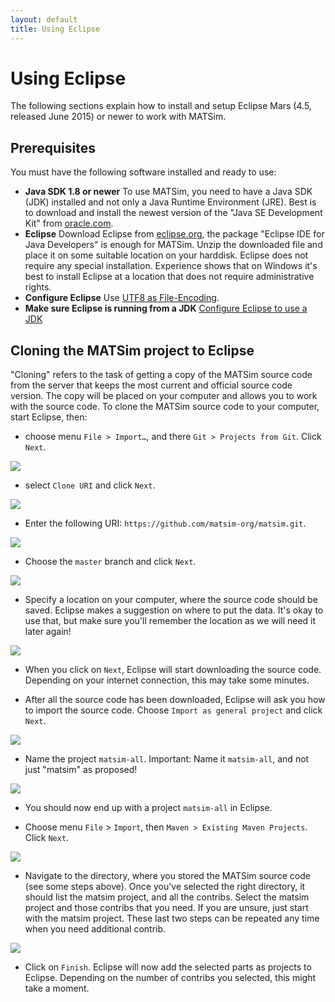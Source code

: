 ```yaml
---
layout: default
title: Using Eclipse
---
```


# Using Eclipse

The following sections explain how to install and setup Eclipse Mars (4.5, released June 2015) or newer to work with MATSim.
 
## Prerequisites

You must have the following software installed and ready to use:

- **Java SDK 1.8 or newer**
  To use MATSim, you need to have a Java SDK (JDK) installed and not only a Java Runtime Environment (JRE). Best is to download and install the newest version of the "Java SE Development Kit" from [oracle.com](http://www.oracle.com/technetwork/java/javase/downloads/index.html).
- **Eclipse**
  Download Eclipse from [eclipse.org](http://www.eclipse.org/downloads/), the package "Eclipse IDE for Java Developers" is enough for MATSim. Unzip the downloaded file and place it on some suitable location on your harddisk. Eclipse does not require any special installation. Experience shows that on Windows it's best to install Eclipse at a location that does not require administrative rights.
- **Configure Eclipse**
  Use [UTF8 as File-Encoding](/docs/devguide/ide-configuration).
- **Make sure Eclipse is running from a JDK**
  [Configure Eclipse to use a JDK](/docs/devguide/eclipse/jdk)
 

## Cloning the MATSim project to Eclipse

"Cloning" refers to the task of getting a copy of the MATSim source code from the 
server that keeps the most current and official source code version. The copy will 
be placed on your computer and allows you to work with the source code. To clone 
the MATSim source code to your computer, start Eclipse, then:

- choose menu `File > Import…`, and there `Git > Projects from Git`. Click `Next`.

![](/docs/devguide/images/eclipse/eclipseGit1.jpg)
 
- select `Clone URI` and click `Next`.

![](/docs/devguide/images/eclipse/eclipseGit2.jpg)
 
- Enter the following URI: `https://github.com/matsim-org/matsim.git`.

![](/docs/devguide/images/eclipse/eclipseGit3.jpg)
 
- Choose the `master` branch and click `Next`.

![](/docs/devguide/images/eclipse/eclipseGit4.jpg)
 
- Specify a location on your computer, where the source code should be saved. 
Eclipse makes a suggestion on where to put the data. It's okay to use that, but 
make sure you'll remember the location as we will need it later again!

![](/docs/devguide/images/eclipse/eclipseGit5.jpg)
 
- When you click on `Next`, Eclipse will start downloading the source code. 
Depending on your internet connection, this may take some minutes.
 
- After all the source code has been downloaded, Eclipse will ask you how to 
import the source code. Choose `Import as general project` and click `Next`.

![](/docs/devguide/images/eclipse/eclipseGit6.jpg)
 
- Name the project `matsim-all`. Important: Name it `matsim-all`, and not just "matsim" as proposed!

![](/docs/devguide/images/eclipse/eclipseGit7.jpg)
 
- You should now end up with a project `matsim-all` in Eclipse.
 
- Choose menu `File` > `Import`, then `Maven > Existing Maven Projects`. Click `Next`.

![](/docs/devguide/images/eclipse/eclipseGit8.jpg)

- Navigate to the directory, where you stored the MATSim source code (see some steps 
above). Once you've selected the right directory, it should list the matsim project, 
and all the contribs. Select the matsim project and those 
contribs that you need. If you are unsure, just start with the 
matsim project. These last two steps can be repeated any time when you need additional 
contrib.

![](/docs/devguide/images/eclipse/eclipseGit9.jpg)
 
- Click on `Finish`. Eclipse will now add the selected parts as projects to 
Eclipse. Depending on the number of contribs you selected, this might take a moment.

